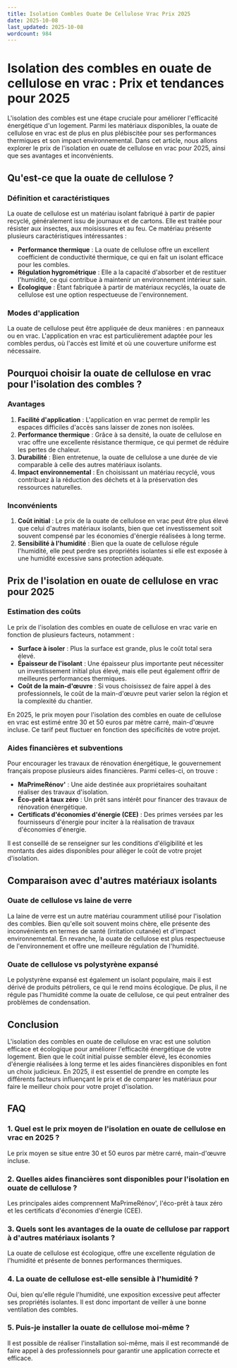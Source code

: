 ```yaml
---
title: Isolation Combles Ouate De Cellulose Vrac Prix 2025
date: 2025-10-08
last_updated: 2025-10-08
wordcount: 984
---
```


# Isolation des combles en ouate de cellulose en vrac : Prix et tendances pour 2025

L'isolation des combles est une étape cruciale pour améliorer l'efficacité énergétique d'un logement. Parmi les matériaux disponibles, la ouate de cellulose en vrac est de plus en plus plébiscitée pour ses performances thermiques et son impact environnemental. Dans cet article, nous allons explorer le prix de l'isolation en ouate de cellulose en vrac pour 2025, ainsi que ses avantages et inconvénients.

## Qu'est-ce que la ouate de cellulose ?

### Définition et caractéristiques

La ouate de cellulose est un matériau isolant fabriqué à partir de papier recyclé, généralement issu de journaux et de cartons. Elle est traitée pour résister aux insectes, aux moisissures et au feu. Ce matériau présente plusieurs caractéristiques intéressantes :

- **Performance thermique** : La ouate de cellulose offre un excellent coefficient de conductivité thermique, ce qui en fait un isolant efficace pour les combles.
- **Régulation hygrométrique** : Elle a la capacité d'absorber et de restituer l'humidité, ce qui contribue à maintenir un environnement intérieur sain.
- **Écologique** : Étant fabriquée à partir de matériaux recyclés, la ouate de cellulose est une option respectueuse de l'environnement.

### Modes d'application

La ouate de cellulose peut être appliquée de deux manières : en panneaux ou en vrac. L'application en vrac est particulièrement adaptée pour les combles perdus, où l'accès est limité et où une couverture uniforme est nécessaire.

## Pourquoi choisir la ouate de cellulose en vrac pour l'isolation des combles ?

### Avantages

1. **Facilité d'application** : L'application en vrac permet de remplir les espaces difficiles d'accès sans laisser de zones non isolées.
2. **Performance thermique** : Grâce à sa densité, la ouate de cellulose en vrac offre une excellente résistance thermique, ce qui permet de réduire les pertes de chaleur.
3. **Durabilité** : Bien entretenue, la ouate de cellulose a une durée de vie comparable à celle des autres matériaux isolants.
4. **Impact environnemental** : En choisissant un matériau recyclé, vous contribuez à la réduction des déchets et à la préservation des ressources naturelles.

### Inconvénients

1. **Coût initial** : Le prix de la ouate de cellulose en vrac peut être plus élevé que celui d'autres matériaux isolants, bien que cet investissement soit souvent compensé par les économies d'énergie réalisées à long terme.
2. **Sensibilité à l'humidité** : Bien que la ouate de cellulose régule l'humidité, elle peut perdre ses propriétés isolantes si elle est exposée à une humidité excessive sans protection adéquate.

## Prix de l'isolation en ouate de cellulose en vrac pour 2025

### Estimation des coûts

Le prix de l'isolation des combles en ouate de cellulose en vrac varie en fonction de plusieurs facteurs, notamment :

- **Surface à isoler** : Plus la surface est grande, plus le coût total sera élevé.
- **Épaisseur de l'isolant** : Une épaisseur plus importante peut nécessiter un investissement initial plus élevé, mais elle peut également offrir de meilleures performances thermiques.
- **Coût de la main-d'œuvre** : Si vous choisissez de faire appel à des professionnels, le coût de la main-d'œuvre peut varier selon la région et la complexité du chantier.

En 2025, le prix moyen pour l'isolation des combles en ouate de cellulose en vrac est estimé entre 30 et 50 euros par mètre carré, main-d'œuvre incluse. Ce tarif peut fluctuer en fonction des spécificités de votre projet.

### Aides financières et subventions

Pour encourager les travaux de rénovation énergétique, le gouvernement français propose plusieurs aides financières. Parmi celles-ci, on trouve :

- **MaPrimeRénov'** : Une aide destinée aux propriétaires souhaitant réaliser des travaux d'isolation.
- **Éco-prêt à taux zéro** : Un prêt sans intérêt pour financer des travaux de rénovation énergétique.
- **Certificats d'économies d'énergie (CEE)** : Des primes versées par les fournisseurs d'énergie pour inciter à la réalisation de travaux d'économies d'énergie.

Il est conseillé de se renseigner sur les conditions d'éligibilité et les montants des aides disponibles pour alléger le coût de votre projet d'isolation.

## Comparaison avec d'autres matériaux isolants

### Ouate de cellulose vs laine de verre

La laine de verre est un autre matériau couramment utilisé pour l'isolation des combles. Bien qu'elle soit souvent moins chère, elle présente des inconvénients en termes de santé (irritation cutanée) et d'impact environnemental. En revanche, la ouate de cellulose est plus respectueuse de l'environnement et offre une meilleure régulation de l'humidité.

### Ouate de cellulose vs polystyrène expansé

Le polystyrène expansé est également un isolant populaire, mais il est dérivé de produits pétroliers, ce qui le rend moins écologique. De plus, il ne régule pas l'humidité comme la ouate de cellulose, ce qui peut entraîner des problèmes de condensation.

## Conclusion

L'isolation des combles en ouate de cellulose en vrac est une solution efficace et écologique pour améliorer l'efficacité énergétique de votre logement. Bien que le coût initial puisse sembler élevé, les économies d'énergie réalisées à long terme et les aides financières disponibles en font un choix judicieux. En 2025, il est essentiel de prendre en compte les différents facteurs influençant le prix et de comparer les matériaux pour faire le meilleur choix pour votre projet d'isolation.

## FAQ

### 1. Quel est le prix moyen de l'isolation en ouate de cellulose en vrac en 2025 ?

Le prix moyen se situe entre 30 et 50 euros par mètre carré, main-d'œuvre incluse.

### 2. Quelles aides financières sont disponibles pour l'isolation en ouate de cellulose ?

Les principales aides comprennent MaPrimeRénov', l'éco-prêt à taux zéro et les certificats d'économies d'énergie (CEE).

### 3. Quels sont les avantages de la ouate de cellulose par rapport à d'autres matériaux isolants ?

La ouate de cellulose est écologique, offre une excellente régulation de l'humidité et présente de bonnes performances thermiques.

### 4. La ouate de cellulose est-elle sensible à l'humidité ?

Oui, bien qu'elle régule l'humidité, une exposition excessive peut affecter ses propriétés isolantes. Il est donc important de veiller à une bonne ventilation des combles.

### 5. Puis-je installer la ouate de cellulose moi-même ?

Il est possible de réaliser l'installation soi-même, mais il est recommandé de faire appel à des professionnels pour garantir une application correcte et efficace.